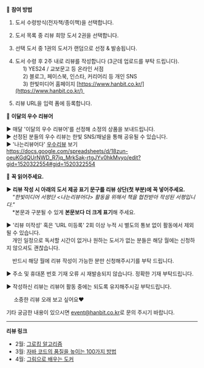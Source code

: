 
📢 **참여 방법**
1. 도서 수령방식(전자책/종이책)을 선택합니다.

2. 도서 목록 중 리뷰 희망 도서 2권을 선택합니다.  
3. 선택 도서 중 1권의 도서가 랜덤으로 선정 & 발송됩니다.  
4. 도서 수령 후 2주 내로 리뷰를 작성합니다 (3군데 업로드를 부탁 드립니다).  
     1) YES24 / 교보문고 등 온라인 서점  
     2) 블로그, 페이스북, 인스타, 커리어리 등 개인 SNS  
     3) 한빛미디어 홈페이지  [https://www.hanbit.co.kr/](https://www.hanbit.co.kr/) 
5. 리뷰 URL을 입력 폼에 등록합니다.

🎉 **이달의 우수 리뷰어**

▶ 매달 '이달의 우수 리뷰어'를 선정해 소정의 상품을 보내드립니다.  
▶ 선정된 분들의 우수 리뷰는 한빛 SNS/채널을 통해 공유될 수 있습니다.  
▶ '나는리뷰어다' [우수리뷰](https://docs.google.com/spreadsheets/d/18zun-oeuKGdQUrNWD_R7jq_MrkSak-rtgJYv0hkMvyo/edit?usp=drive_link) 보기
https://docs.google.com/spreadsheets/d/18zun-oeuKGdQUrNWD_R7jq_MrkSak-rtgJYv0hkMvyo/edit?gid=1520322554#gid=1520322554

📌 **꼭 읽어주세요.**

**▶ 리뷰 작성 시 아래의 도서 제공 표기 문구를 리뷰 상단(첫 부분)에 꼭 넣어주세요.**  
    _"한빛미디어 서평단 <나는리뷰어다> 활동을 위해서 책을 협찬받아 작성된 서평입니다."_  
    *본문과 구분될 수 있게 **본문보다 더 크게 표기**해 주세요.  
  
▶ '리뷰 미작성' 혹은 'URL 미등록' 2회 이상 누적 시 별도의 통보 없이 활동에서 제외될 수 있습니다.  
    개인 일정으로 독서할 시간이 없거나 원하는 도서가 없는 분들은 해당 월에는 신청하지 않으셔도 괜찮습니다. 

    반드시 해당 월에 리뷰 작성이 가능한 분만 신청해주시기를 부탁 드립니다.

  
▶ 주소 및 휴대폰 번호 기재 오류 시 재발송되지 않습니다. 정확한 기재 부탁드립니다.

  

▶ 작성하신 리뷰는 리뷰어 활동 중에는 되도록 유지해주시길 부탁드립니다.

     소중한 리뷰 오래 보고 싶어요❤️

기타 궁금한 내용이 있으시면 [event@hanbit.co.kr](mailto:event@hanbit.co.kr)로 문의 주시기 바랍니다.


---

**리뷰 링크**
- 2월: [그로킹 알고리즘](https://dev-ljw1126.tistory.com/480)
- 3월: [자바 코드의 품질을 높이는 100가지 방법](https://dev-ljw1126.tistory.com/481)
- 4월: [그림으로 배우는 도커](https://dev-ljw1126.tistory.com/484)

